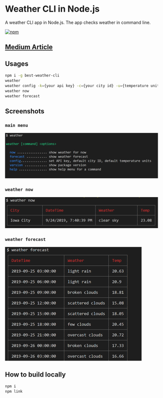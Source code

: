 # Weather CLI in Node.js

A weather CLI app in Node.js. The app checks weather in command line.

[![npm](https://img.shields.io/npm/v/best-weather-cli.svg?style=flat-square)](https://www.npmjs.com/package/best-weather-cli)

## [Medium Article](https://codeburst.io/build-a-command-line-interface-cli-application-with-node-js-59becec90e28)

## Usages

```sh
npm i -g best-weather-cli
weather
weather config -k={your api key} -c={your city id} -u={temperature units}
weather now
weather forecast
```

## Screenshots

### `main menu`

<img src="./assets/main-menu.png" width="650">

### `weather now`

<img src="./assets/weather-now.png" width="550">

### `weather forecast`

<img src="./assets/weather-forecast.png" width="450">

## How to build locally

```sh
npm i
npm link
```
